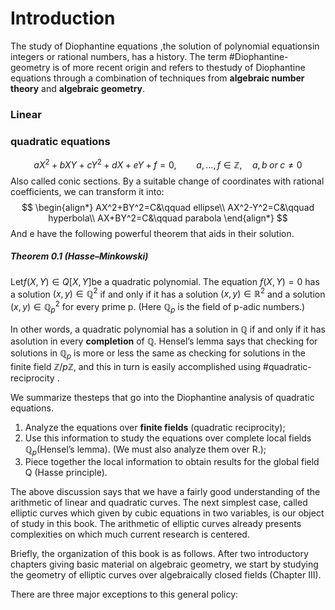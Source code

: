 
# Introduction
The study of Diophantine equations ,the solution of polynomial equationsin integers or rational numbers, has a history.
The term #Diophantine-geometry is of more recent origin and refers to thestudy of Diophantine equations through a combination of techniques from **algebraic
number theory** and **algebraic geometry**.

### Linear

### quadratic equations
$$
aX^2+bXY+cY^2+dX+eY+f=0,\qquad a,\dots,f\in\mathbb{Z},\quad a,b\;or\;c\neq 0
$$
Also called conic sections. By a suitable change of coordinates with rational coefficients, we can transform it into:
$$
\begin{align*}
AX^2+BY^2=C&\qquad ellipse\\
AX^2-Y^2=C&\qquad hyperbola\\
AX+BY^2=C&\qquad parabola
\end{align*}
$$
And e have the following powerful theorem that aids in their
solution.
##### Theorem 0.1 (Hasse–Minkowski) 
Let$f(X,Y)\in Q[X,Y]$be a quadratic polynomial. The equation $f(X, Y)=0$ has a solution $(x, y)\in\mathbb{Q}^2$ if and only if it has a solution $(x, y)\in\mathbb{R}^2$ and a solution $(x, y)\in\mathbb{Q}^2_{p}$ for every prime p. (Here $\mathbb{Q}_{p}$ is the field of p-adic numbers.)

In other words, a quadratic polynomial has a solution in $\mathbb{Q}$ if and only if it has asolution in every **completion** of $\mathbb{Q}$.
Hensel’s lemma says that checking for solutions
in $\mathbb{Q}_{p}$ is more or less the same as checking for solutions in the finite field $\mathbb{Z}/p\mathbb{Z}$, and
this in turn is easily accomplished using #quadratic-reciprocity .

We summarize thesteps that go into the Diophantine analysis of quadratic equations.
1.  Analyze the equations over **finite fields** (quadratic reciprocity);
2. Use this information to study the equations over complete local fields $\mathbb{Q}_{p}$(Hensel’s lemma). (We must also analyze them over R.);
3. Piece together the local information to obtain results for the global field Q (Hasse principle).

The above discussion says that we have a fairly good understanding of the arithmetic of linear and quadratic curves.
The next simplest case, called elliptic curves which given by cubic equations in two variables, is our object of study in this book. The arithmetic of elliptic curves already presents complexities on which much current research is centered.

Briefly, the organization of this book is as follows.
After two introductory chapters giving basic material on algebraic geometry, we start by studying the geometry of elliptic curves over algebraically closed fields (Chapter III).



There are three major exceptions to this general policy:
